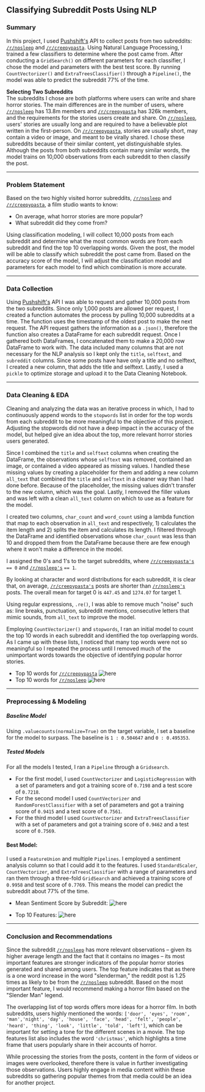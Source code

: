 ## Classifying Subreddit Posts Using NLP

### Summary
In this project, I used [Pushshift's](https://github.com/pushshift/api) API to collect posts from two subreddits: [`/r/nosleep`](https://www.reddit.com/r/nosleep) and [`/r/creepypasta`](https://www.reddit.com/r/creepypasta). Using Natural Language Processing, I trained a few classifiers to determine where the post came from. After conducting a `GridSearch()` on different parameters for each classifier, I chose the model and parameters with the best test score. By running `CountVectorizer()` and `ExtraTreesClassifier()` through a `Pipeline()`, the model was able to predict the subreddit 77% of the time.

**Selecting Two Subreddits**  
The subreddits I chose are both platforms where users can write and share horror stories. The main differences are in the number of users, where [`/r/nosleep`](https://www.reddit.com/r/nosleep) has 13.8m members and [`/r/creepypasta`](https://www.reddit.com/r/creepypasta) has 326k members, and the requirements for the stories users create and share. On [`/r/nosleep`](https://www.reddit.com/r/nosleep), users' stories are usually long and are required to have a believable
plot written in the first-person. On [`/r/creepypasta`](https://www.reddit.com/r/creepypasta), stories are usually short, may contain a video or image, and meant to be virally shared. I chose these subreddits because of their similar content, yet distinguishable styles. Although the posts from both subreddits contain many similar words, the model trains on 10,000 observations from each subreddit to then classify the post.

---
### Problem Statement
Based on the two highly visited horror subreddits, [`/r/nosleep`](https://www.reddit.com/r/nosleep) and [`/r/creepypasta`](https://www.reddit.com/r/creepypasta), a film studio wants to know:
- On average, what horror stories are more popular?
- What subreddit did they come from?

Using classification modeling, I will collect 10,000 posts from each subreddit and
determine what the most common words are from each subreddit and find the top 10 overlapping words. Given the post, the model will be able to classify which subreddit the post came from. Based on the accuracy score of the model, I will adjust the classification model and parameters for each model to find which combination is more accurate.

---

### Data Collection
Using [Pushshift's](https://github.com/pushshift/api) API I was able to request and gather 10,000 posts from the two subreddits. Since only 1,000 posts are allowed per request, I created a function automates the process by pulling 10,000 subreddits at a time. The function uses the timestamp of the oldest post to make the next request. The API request gathers the information as a `.json()`, therefore the function also creates a DataFrame for each subreddit request. Once I gathered both DataFrames, I concatenated them to make a 20,000 row DataFrame to work with. The data included many columns that are not necessary for the NLP analysis so I kept only the `title`, `selftext`, and `subreddit` columns. Since some posts have have only a title and no selftext, I created a new column, that adds the title and selftext. Lastly, I used a `pickle` to optimize storage and upload it to the Data Cleaning Notebook.

---

### Data Cleaning & EDA
Cleaning and analyzing the data was an iterative process in which, I had to continuously append words to the `stopwords` list in order for the top words from each subreddit to be more meaningful to the objective of this project. Adjusting the stopwords did not have a deep impact in the accuracy of the model, but helped give an idea about the top, more relevant horror stories users generated.

Since I combined the `title` and `selftext` columns when creating the DataFrame, the observations whose `selftext` was removed, contained an image, or contained a video appeared as missing values. I handled these missing values by creating a placeholder for them and adding a new column `all_text` that combined the `title` and `selftext` in a cleaner way than I had done before. Because of the placeholder, the missing values didn't transfer to the new column, which was the goal. Lastly, I removed the filler values and was left with a clean `all_text` column on which to use as a feature for the model.

I created two columns, `char_count` and `word_count` using a lambda function that map to each observation in `all_text` and respectively, 1) calculates the item length and 2) splits the item and calculates its length. I filtered through the DataFrame and identified observations whose `char_count` was less than 10 and dropped them from the DataFrame because there are few enough where it won't make a difference in the model.

I assigned the 0's and 1's to the target subreddits, where [`/r/creepypasta's`](https://www.reddit.com/r/creepypasta) `== 0` and [`/r/nosleep's`](https://www.reddit.com/r/nosleep) `== 1`.

By looking at character and word distributions for each subreddit, it is clear that, on average, [`/r/creepypasta's`](https://www.reddit.com/r/creepypasta) posts are shorter than [`/r/nosleep's`](https://www.reddit.com/r/nosleep)
posts. The overall mean for target 0 is `447.45` and `1274.07` for target 1.

Using regular expressions, `.re()`, I was able to remove much "noise" such as: line breaks, punctuation, subreddit mentions, consecutive letters that mimic sounds, from `all_text` to improve the model.

Employing `CountVectorizer()` and `stopwords`, I ran an initial model to count the top 10 words in each subreddit and identified the top overlapping words. As I came up with these lists, I noticed that many top words were not so meaningful so I repeated the process until I removed much of the unimportant words towards the objective of identifying popular horror stories.

- Top 10 words for [`/r/creepypasta`](https://www.reddit.com/r/creepypasta) ![here](./images/creepypasta_top10.png)
- Top 10 words for [`/r/nosleep`](https://www.reddit.com/r/nosleep) ![here](./images/nosleep_top10.png)

---

### Preprocessing & Modeling

##### Baseline Model
Using `.valuecounts(normalize=True)` on the target variable, I set a baseline for the model to surpass. The baseline is `1 : 0.504647` and `0 : 0.495353`.

##### Tested Models
For all the models I tested, I ran a `Pipeline` through a `Gridsearch`.
- For the first model, I used `CountVectorizer` and `LogisticRegression` with a set of parameters and got a training score of `0.7198` and a test score of `0.7218`.
- For the second model I used `CountVectorizer` and `RandomForestClassifier` with a set of parameters and got a training score of `0.9415` and a test score of `0.7561`.
- For the third model I used `CountVectorizer` and `ExtraTreesClassifier` with a set of parameters and got a training score of `0.9462` and a test score of `0.7569`.

#### Best Model:
I used a `FeatureUnion` and multiple `Pipelines`. I employed a sentiment analysis column so that I could add it to the features. I used `StandardScaler`, `CountVectorizer`, and `ExtraTreesClassifier` with a range of parameters and ran them through a three-fold `GridSearch` and achieved a training score of `0.9958` and test score of `0.7769`. This means the model can predict the subreddit about 77% of the time.

- Mean Sentiment Score by Subreddit:
![here](./images/mean_sentiment.png)

- Top 10 Features:
![here](./images/exp_coef.png)

---

### Conclusion and Recommendations

Since the subreddit [`/r/nosleep`](https://www.reddit.com/r/nosleep) has more relevant observations – given its higher average length and the fact that it contains no images – its most important features are stronger indicators of the popular horror stories generated and shared among users. The top feature indicates that as there is a one word increase in the word "slenderman," the reddit post is 1.25 times as likely to be from the [`/r/nosleep`](https://www.reddit.com/r/nosleep) subreddit. Based on the most important feature, I would recommend making a horror film based on the "Slender Man" legend.

The overlapping list of top words offers more ideas for a horror film. In both subreddits, users highly mentioned the words: `['door', 'eyes', 'room', 'man','night', 'day', 'house', 'face', 'head', 'felt', 'people', 'heard', 'thing', 'look', 'little', 'told', 'left']`, which can be important for setting a tone for the different scenes in a movie. The top features list also includes the word `'christmas'`, which highlights a time frame that users popularly share in their accounts of horror.

While processing the stories from the posts, content in the form of videos or images were overlooked, therefore there is value in further investigating those observations. Users highly engage in media content within these subreddits so gathering popular themes from that media could be an idea for another project.
